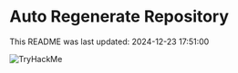 # Auto Regenerate Repository

This README was last updated: 2024-12-23 17:51:00

 ![TryHackMe](https://tryhackme.com/badge/533634)